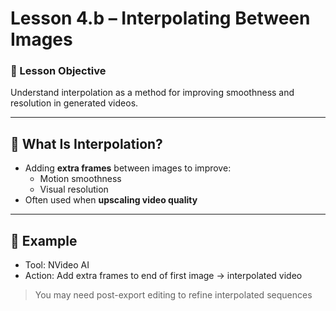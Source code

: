 # Lesson 4.b – Interpolating Between Images

### 🎯 Lesson Objective
Understand interpolation as a method for improving smoothness and resolution in generated videos.

---

## 🔄 What Is Interpolation?

- Adding **extra frames** between images to improve:
  - Motion smoothness
  - Visual resolution
- Often used when **upscaling video quality**

---

## 🧪 Example

- Tool: NVideo AI
- Action: Add extra frames to end of first image → interpolated video

> You may need post-export editing to refine interpolated sequences

